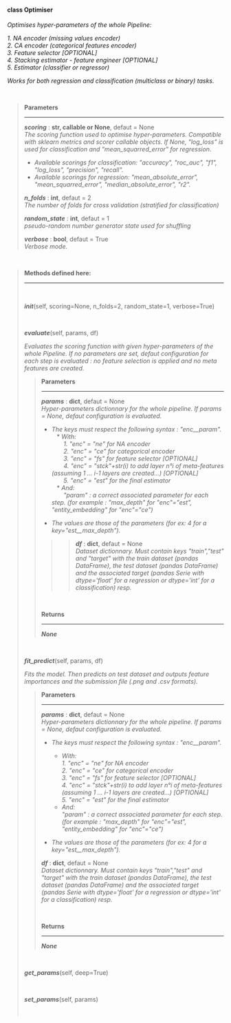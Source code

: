 ####  class Optimiser  ####
*Optimises hyper-parameters of the whole Pipeline:* <br/>

*1. NA encoder (missing values encoder)*<br/> 
*2. CA encoder (categorical features encoder)*<br/> 
*3. Feature selector [OPTIONAL]*<br/> 
*4. Stacking estimator - feature engineer [OPTIONAL]*<br/> 
*5. Estimator (classifier or regressor)*<br/> 

*Works for both regression and classification (multiclass or binary) tasks.* <br/>

<br/>

> **Parameters**
> ___
>  
> ***scoring*** : **str, callable or None**, defaut = None <br/>
> *The scoring function used to optimise hyper-parameters. Compatible with sklearn metrics and scorer callable objects. If None, "log_loss" is used for classification and "mean_squarred_error" for regression.* <br/>
> * *Available scorings for classification: "accuracy", "roc_auc", "f1", "log_loss", "precision", "recall".* <br/>
> * *Available scorings for regression: "mean_absolute_error", "mean_squarred_error", "median_absolute_error", "r2".*
>
> ***n_folds*** : **int**, defaut = 2 <br/>
> *The number of folds for cross validation (stratified for classification)*
>
> ***random_state*** : **int**, defaut = 1 <br/>
> *pseudo-random number generator state used for shuffling*
>
> ***verbose*** : **bool**, defaut = True <br/>
> *Verbose mode.*

<br/>

> **Methods defined here:**
> ___
>
> <br/>
>
> ***init***(self, scoring=None, n_folds=2, random_state=1, verbose=True) 
> 
> <br/>
>
> ***evaluate***(self, params, df) 
>
> *Evaluates the scoring function with given hyper-parameters of the whole Pipeline. If no parameters are set, defaut configuration for each step is evaluated : no feature selection is applied and no meta features are created.*
>
>> **Parameters** 
>> ___ 
>>
>> ***params*** : **dict**, defaut = None <br/>
>> *Hyper-parameters dictionnary for the whole pipeline. If params = None, defaut configuration is evaluated.* <br/>
>>
>> * *The keys must respect the following syntax : "enc\_\_param".* <br/>
>>   * *With:* <br/>
>>       *1. "enc" = "ne" for NA encoder* <br/>
>>       *2. "enc" = "ce" for categorical encoder* <br/>
>>       *3. "enc" = "fs" for feature selector [OPTIONAL]* <br/>
>>       *4. "enc" = "stck"+str(i) to add layer n°i of meta-features (assuming 1 ... i-1 layers are created...) [OPTIONAL]* <br/>
>>       *5. "enc" = "est" for the final estimator* <br/>
>>   * *And:* <br/>
>>       *"param" : a correct associated parameter for each step. (for example : "max_depth" for "enc"="est", "entity_embedding" for "enc"="ce")* <br/>
>> 
>> * *The values are those of the parameters (for ex: 4 for a key="est\_\_max_depth").* <br/>
>> >> ***df*** : **dict**, defaut = None <br/>
>> *Dataset dictionnary. Must contain keys "train","test" and "target" with the train dataset (pandas DataFrame), the test dataset (pandas DataFrame) and the associated target (pandas Serie with dtype='float' for a regression or dtype='int' for a classification) resp.* 
>>
>> <br/>
>>
>> **Returns** 
>> ___ 
>>
>> ***None*** 
>
> <br/>
>
> ***fit_predict***(self, params, df) 
>
> *Fits the model. Then predicts on test dataset and outputs feature importances and the submission file (.png and .csv formats).*
>
>> **Parameters** 
>> ___ 
>> 
>> ***params*** : **dict**, defaut = None <br/>
>> *Hyper-parameters dictionnary for the whole pipeline. If params = None, defaut configuration is evaluated.* <br/>
>>
>> * *The keys must respect the following syntax : "enc\_\_param".* <br/>
>>   * *With:* <br/>
>>       *1. "enc" = "ne" for NA encoder* <br/>
>>       *2. "enc" = "ce" for categorical encoder* <br/>
>>       *3. "enc" = "fs" for feature selector [OPTIONAL]* <br/>
>>       *4. "enc" = "stck"+str(i) to add layer n°i of meta-features (assuming 1 ... i-1 layers are created...) [OPTIONAL]* <br/>
>>       *5. "enc" = "est" for the final estimator* <br/>
>>   * *And:* <br/>
>>       *"param" : a correct associated parameter for each step. (for example : "max_depth" for "enc"="est", "entity_embedding" for "enc"="ce")* <br/>
>> 
>> * *The values are those of the parameters (for ex: 4 for a key="est\_\_max_depth").* <br/>
>> 
>> ***df*** : **dict**, defaut = None <br/>
>> *Dataset dictionnary. Must contain keys "train","test" and "target" with the train dataset (pandas DataFrame), the test dataset (pandas DataFrame) and the associated target (pandas Serie with dtype='float' for a regression or dtype='int' for a classification) resp.* 
>>
>> <br/>
>> 
>> **Returns** 
>> ___ 
>>
>> ***None*** 
>
> <br/>
>
> ***get_params***(self, deep=True)
>
> <br/>
>
> ***set_params***(self, params)
>
> <br/>
>
